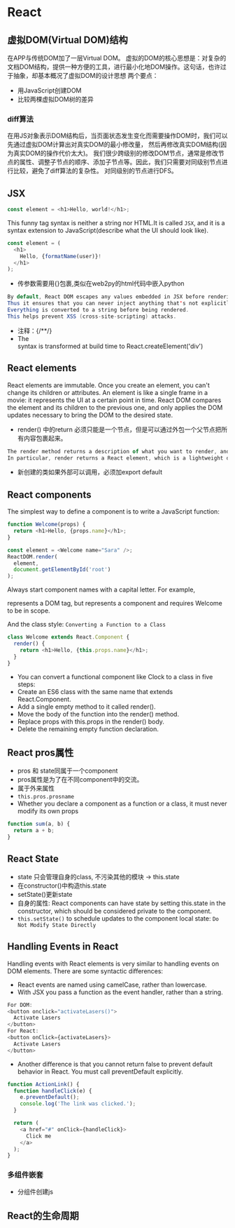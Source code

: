 # React

## 虚拟DOM(Virtual DOM)结构
在APP与传统DOM加了一层Virtual DOM。
虚拟的DOM的核心思想是：对复杂的文档DOM结构，提供一种方便的工具，进行最小化地DOM操作。这句话，也许过于抽象，却基本概况了虚拟DOM的设计思想
两个要点：
* 用JavaScript创建DOM
* 比较两棵虚拟DOM树的差异

### diff算法
在用JS对象表示DOM结构后，当页面状态发生变化而需要操作DOM时，我们可以先通过虚拟DOM计算出对真实DOM的最小修改量，
然后再修改真实DOM结构(因为真实DOM的操作代价太大)。
我们很少跨级别的修改DOM节点，通常是修改节点的属性、调整子节点的顺序、添加子节点等。因此，我们只需要对同级别节点进行比较，避免了diff算法的复杂性。
对同级别的节点进行DFS。


## JSX
```JavaScript
const element = <h1>Hello, world!</h1>;
```
This funny tag syntax is neither a string nor HTML.It is called `JSX`,
and it is a syntax extension to JavaScript(describe what the UI should look like).
```JavaScript
const element = (
  <h1>
    Hello, {formatName(user)}!
  </h1>
);
```
* 传参数需要用{}包裹,类似在web2py的html代码中嵌入python
```Java
By default, React DOM escapes any values embedded in JSX before rendering them.
Thus it ensures that you can never inject anything that's not explicitly written in your application.
Everything is converted to a string before being rendered.
This helps prevent XSS (cross-site-scripting) attacks.
```
* 注释：{/**/}
* The <div /> syntax is transformed at build time to React.createElement('div')



## React elements
React elements are immutable. Once you create an element, you can't change its children or attributes.
An element is like a single frame in a movie: it represents the UI at a certain point in time.
React DOM compares the element and its children to the previous one, and only applies the DOM updates necessary to bring the DOM to the desired state.
* render() 中的return 必须只能是一个节点，但是可以通过外包一个父节点把所有内容包裹起来。
```JavaScript
The render method returns a description of what you want to render, and then React takes that description and renders it to the screen.
In particular, render returns a React element, which is a lightweight description of what to render.
```
* 新创建的类如果外部可以调用，必须加export default


## React components
The simplest way to define a component is to write a JavaScript function:

```JavaScript
function Welcome(props) {
  return <h1>Hello, {props.name}</h1>;
}

const element = <Welcome name="Sara" />;
ReactDOM.render(
  element,
  document.getElementById('root')
);
```
Always start component names with a capital letter.
For example, <div /> represents a DOM tag, but <Welcome /> represents a component and requires Welcome to be in scope.


And the class style:
`Converting a Function to a Class`
```JavaScript
class Welcome extends React.Component {
  render() {
    return <h1>Hello, {this.props.name}</h1>;
  }
}
```
* You can convert a functional component like Clock to a class in five steps:
* Create an ES6 class with the same name that extends React.Component.
* Add a single empty method to it called render().
* Move the body of the function into the render() method.
* Replace props with this.props in the render() body.
* Delete the remaining empty function declaration.




## React pros属性
* pros 和 state同属于一个component
* pros属性是为了在不同component中的交流。
* 属于外来属性
* `this.pros.prosname`
* Whether you declare a component as a function or a class, it must never modify its own props
```JavaScript
function sum(a, b) {
  return a + b;
}
```
## React State
* state 只会管理自身的class, 不污染其他的模块 -> this.state
* 在constructor()中构造this.state
* setState()更新state
* 自身的属性: React components can have state by setting this.state in the constructor, which should be considered private to the component.
* `this.setState()` to schedule updates to the component local state: `Do Not Modify State Directly`


## Handling Events in React
Handling events with React elements is very similar to handling events on DOM elements. There are some syntactic differences:
* React events are named using camelCase, rather than lowercase.
* With JSX you pass a function as the event handler, rather than a string.

```JavaScript
For DOM:
<button onclick="activateLasers()">
  Activate Lasers
</button>
For React:
<button onClick={activateLasers}>
  Activate Lasers
</button>
```

* Another difference is that you cannot return false to prevent default behavior in React. You must call preventDefault explicitly.
```JavaScript
function ActionLink() {
  function handleClick(e) {
    e.preventDefault();
    console.log('The link was clicked.');
  }

  return (
    <a href="#" onClick={handleClick}>
      Click me
    </a>
  );
}
```


### 多组件嵌套
* 分组件创建js




## React的生命周期



